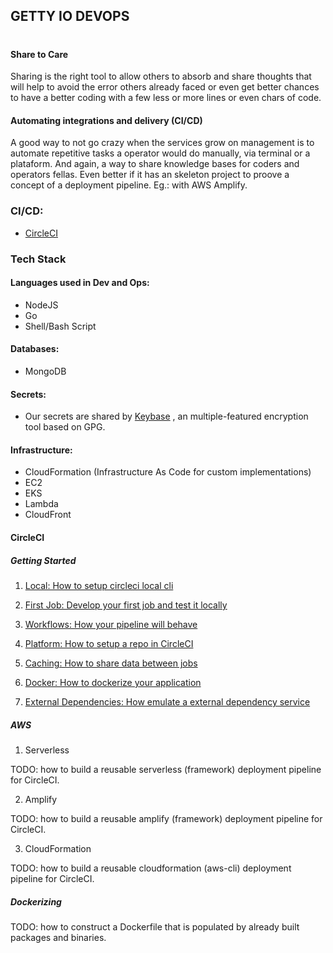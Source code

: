 ## GETTY IO DEVOPS

#

#### Share to Care

Sharing is the right tool to allow others to absorb and share thoughts that will help to avoid the error others already faced or even get better chances to have a better coding with a few less or more lines or even chars of code.

#### Automating integrations and delivery (CI/CD)

A good way to not go crazy when the services grow on management is to automate repetitive tasks a operator would do manually, via terminal or a plataform. And again, a way to share knowledge bases for coders and operators fellas. Even better if it has an skeleton project to proove a concept of a deployment pipeline. Eg.: with AWS Amplify.

### CI/CD:

- [CircleCI](#circleci)

### Tech Stack

#### Languages used in Dev and Ops:
- NodeJS
- Go
- Shell/Bash Script

#### Databases:

- MongoDB

#### Secrets:

- Our secrets are shared by [Keybase](https://keybase.io/docs)
, an multiple-featured encryption tool based on GPG.

#### Infrastructure:
- CloudFormation (Infrastructure As Code for custom implementations)
- EC2
- EKS
- Lambda
- CloudFront

#### CircleCI

##### Getting Started

1. [Local: How to setup circleci local cli](circleci#local-circleci-cli)

2. [First Job: Develop your first job and test it locally](circleci#first-job)

3. [Workflows: How your pipeline will behave](circleci#workflow)

4. [Platform: How to setup a repo in CircleCI](circleci#platform)

5. [Caching: How to share data between jobs](circleci#caching)

6. [Docker: How to dockerize your application](circleci#dockerizing)

7. [External Dependencies: How emulate a external dependency service](circleci#external-dependencies)

##### AWS

1. Serverless

TODO: how to build a reusable serverless (framework) deployment pipeline for CircleCI.

2. Amplify

TODO: how to build a reusable amplify (framework) deployment pipeline for CircleCI.

3. CloudFormation

TODO: how to build a reusable cloudformation (aws-cli) deployment pipeline for CircleCI.

##### Dockerizing

TODO: how to construct a Dockerfile that is populated by already built packages and binaries.
